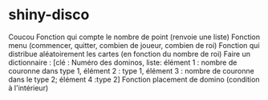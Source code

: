 # shiny-disco
Coucou 
Fonction qui compte le nombre de point (renvoie une liste)
Fonction menu (commencer, quitter, combien de joueur, combien de roi)
Fonction qui distribue aléatoirement les cartes (en fonction du nombre de roi)
Faire un dictionnaire : [clé : Numéro des dominos, liste: élément 1 : nombre de couronne dans type 1, élément 2 : type 1, élément 3 : nombre de couronne dans le type 2; élément 4 :type 2]
Fonction placement de domino (condition à l'intérieur)

